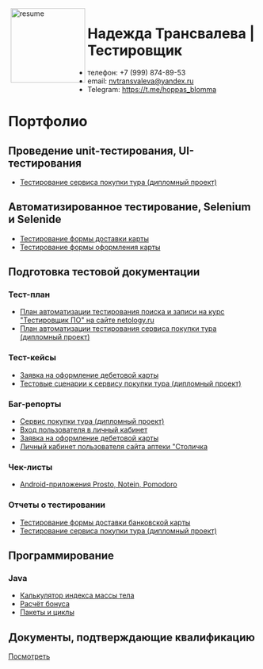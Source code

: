 <img src="https://github.com/persikfloro/cv/assets/109593210/513f6e0b-a16b-4bc2-8be2-9c1960b47afc" alt="resume" width="150" align="left" vspace="5" hspace="5"/>

# Надежда Трансвалева | Тестировщик
* телефон: +7 (999) 874-89-53
* email: nvtransvaleva@yandex.ru 
* Telegram: https://t.me/hoppas_blomma 
# Портфолио
## Проведение unit-тестирования, UI-тестирования
- [Тестирование сервиса покупки тура (дипломный проект)](https://github.com/persikfloro/diplomaQA)

## Автоматизированное тестирование, Selenium и Selenide
* [Тестирование формы доставки карты](https://clck.ru/34Ctva)
* [Тестирование формы оформления карты](https://clck.ru/34Cu3W)

## Подготовка тестовой документации
### Тест-план
 - [План автоматизации тестирования поиска и записи на курс "Тестировщик ПО" на сайте netology.ru](https://clck.ru/34Ctb5)
 - [План автоматизации тестирования сервиса покупки тура (дипломный проект)](https://github.com/persikfloro/diplomaQA/blob/main/docs/Plan.md)
### Тест-кейсы
  - [Заявка на оформление дебетовой карты](https://clck.ru/34Ct9w)
  - [Тестовые сценарии к сервису покупки тура (дипломный проект)](https://docs.google.com/spreadsheets/d/1pE9Ft4Kt7njVcU70UTWFc7-ujSZEmo5Jd9MjfQn5xvA/edit#gid=1895355200)
### Баг-репорты
  - [Сервис покупки тура (дипломный проект)](https://github.com/persikfloro/diplomaQA/issues)
  - [Вход пользователя в личный кабинет](https://clck.ru/34CtJc)
  - [Заявка на оформление дебетовой карты](https://clck.ru/34Csov)
  - [Личный кабинет пользователя сайта аптеки "Столичка](https://www.notion.so/frambofloro/3ca24918e51046c1be008cf066104421?pvs=4)
### Чек-листы
- [Android-приложения Prosto, Notein, Pomodoro](https://clck.ru/34CtPi)
### Отчеты о тестировании
- [Тестирование формы доставки банковской карты](https://clck.ru/34Ctcu)
- [Тестирование сервиса покупки тура (дипломный проект)](https://github.com/persikfloro/diplomaQA/blob/main/docs/Report.md) 

## Программирование
### Java
  - [Калькулятор индекса массы тела](https://clck.ru/34CuDy)
  - [Расчёт бонуса](https://clck.ru/34CuFD)
  - [Пакеты и циклы](https://clck.ru/34CuGH)

## Документы, подтверждающие квалификацию
[Посмотреть](https://drive.google.com/drive/folders/1jc_KBqXduK952ehMswB6F7jI8nBNKYu-?usp=sharing)

